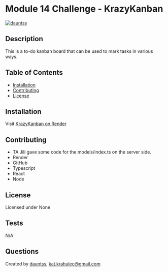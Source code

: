 # Module 14 Challenge - KrazyKanban

[![dauntss](https://img.shields.io/badge/created_by-dauntss-deeppink)](http://github.com/dauntss)

## Description

This is a to-do kanban board that can be used to mark tasks in various ways.

## Table of Contents

- [Installation](#installation)
- [Contributing](#contributing)
- [License](#license)

## Installation

Visit [KrazyKanban on Render](https://krazykanban.onrender.com/)

## Contributing

- TA Jili gave some code for the models/index.ts on the server side.
- Render
- GitHub
- Typescript
- React
- Node

## License 

Licensed under None

## Tests

N/A

## Questions

Created by [dauntss](http://github.com/dauntss), [kat.krahulec@gmail.com](mailto:kat.krahulec@gmail.com)
